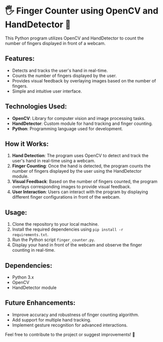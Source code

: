 # 🖐️ Finger Counter using OpenCV and HandDetector 🤚

This Python program utilizes OpenCV and HandDetector to count the number of fingers displayed in front of a webcam.

## Features:
- Detects and tracks the user's hand in real-time.
- Counts the number of fingers displayed by the user.
- Provides visual feedback by overlaying images based on the number of fingers.
- Simple and intuitive user interface.

## Technologies Used:
- **OpenCV**: Library for computer vision and image processing tasks.
- **HandDetector**: Custom module for hand tracking and finger counting.
- **Python**: Programming language used for development.

## How it Works:
1. **Hand Detection**: The program uses OpenCV to detect and track the user's hand in real-time using a webcam.
2. **Finger Counting**: Once the hand is detected, the program counts the number of fingers displayed by the user using the HandDetector module.
3. **Visual Feedback**: Based on the number of fingers counted, the program overlays corresponding images to provide visual feedback.
4. **User Interaction**: Users can interact with the program by displaying different finger configurations in front of the webcam.

## Usage:
1. Clone the repository to your local machine.
2. Install the required dependencies using `pip install -r requirements.txt`.
3. Run the Python script `finger_counter.py`.
4. Display your hand in front of the webcam and observe the finger counting in real-time.

## Dependencies:
- Python 3.x
- OpenCV
- HandDetector module

## Future Enhancements:
- Improve accuracy and robustness of finger counting algorithm.
- Add support for multiple hand tracking.
- Implement gesture recognition for advanced interactions.

Feel free to contribute to the project or suggest improvements! 🚀
